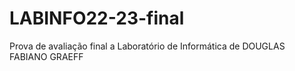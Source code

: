 # LABINFO22-23-final
Prova de avaliação final a Laboratório de Informática de DOUGLAS FABIANO GRAEFF
